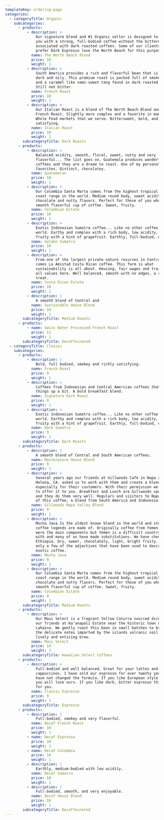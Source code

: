 ```yaml
---
templateKey: ordering-page
categories:
  - categoryTitle: Organic
    subcategories:
      - products:
          - description: >
              Our signature blend and #1 Organic seller is designed to provide
              you with a strong, full-bodied coffee without the bitterness
              associated with dark roasted coffees. Some of our clients who
              prefer Dark Espresso love the North Beach for this purpose.
            name: The North Beach Blend
            price: 10
            weight: 1
          - description: >
              South America provides a rich and flavorful bean that is roasted
              dark and oily. This premium roast is packed full of smokey flavors
              and a caramel like semi-sweet tang found in dark roasted coffees.
              Still not bitter.
            name: French Roast
            price: 10
            weight: 1
          - description: >
              Our Italian Roast is a blend of The North Beach Blend and our
              French Roast. Slightly more complex and a favorite in many of the
              Whole Food markets that we serve. Bittersweet, bold, and very
              satisfying.
            name: Italian Roast
            price: 10
            weight: 1
        subcategoryTitle: Dark Roasts
      - products:
          - description: >
              Balanced acidity, smooth, floral, sweet, nutty and very
              flavorful... The list goes on. Guatemala produces wonderful
              coffees and they are a dream to roast. One of my personal
              favorites. Distinct, chocolatey.
            name: Guatemalan
            price: 10
            weight: 1
          - description: >
              Our Colombia Santa Marta comes from the highest tropical mountain
              coast range in the world. Medium round body, sweet acidity,
              chocolate and nutty flavors. Perfect for those of you who like a
              smooth flavorful cup of coffee. Sweet, fruity.
            name: Colombian Estate
            price: 10
            weight: 1
          - description: >
              Exotic Indonesian Sumatra coffee... Like no other coffee in the
              world. Earthy and complex with a rich body, low acidity, sweet and
              fruity with a hint of grapefruit. Earthly, full-bodied, exotic.
            name: Golden Sumatra
            price: 10
            weight: 1
          - description: >
              From one of the largest private nature resurves in Central America
              comes La Amistad Costa Rican coffee. This farm is what
              sustainability is all about. Housing, fair wages and training are
              all values here. Well balanced, smooth with no edges, a real
              treat.
            name: Costa Rican Estate
            price: 10
            weight: 1
          - description: |
              A smooth blend of Central and
            name: Sustainable House Blend
            price: 10
            weight: 1
        subcategoryTitle: Medium Roasts
      - products:
          - name: Swiss Water Processed French Roast
            price: 11
            weight: 1
        subcategoryTitle: Decaffeinated
  - categoryTitle: Classic
    subcategories:
      - products:
          - description: |
              Bold, full bodied, smokey and richly satisfying.
            name: French Roast
            price: 9
            weight: 1
          - description: >
              Coffees from Indonesian and Central American coffees that spice
              things up a bit. A bold breakfast blend.
            name: Signature Dark Roast
            price: 9
            weight: 1
          - description: >
              Exotic Indonesian Sumatra coffee... Like no other coffee in the
              world. Earthy and complex with a rich body, low acidity, sweet and
              fruity with a hint of grapefruit. Earthly, full-bodied, exotic.
            name: Dark Sumatra
            price: 9
            weight: 1
        subcategoryTitle: Dark Roasts
      - products:
          - description: |
              A smooth blend of Central and South American coffees.
            name: Masterpiece House Blend
            price: 9
            weight: 1
          - description: >
              Several years ago our friends at Gillwoods Café in Napa and St.
              Helena, CA. asked us to work with them and create a blend
              especially for their customers. With their permission we are able
              to offer it to you. Breakfast and Lunch are Gillwoods specialties
              and they do them very well. Regulars and visitors to Napa are fans
              of this coffee, a blend from South America and Indonesia.
            name: Gillwoods Napa Valley Blend
            price: 9
            weight: 1
          - description: >
              Mocha Java Is the oldest known blend in the world and stuff that
              coffee legends are made of. Originally coffee from Yemen and Java
              were the main components but Yemen is a difficult country to deal
              with and many of us have made substitutions. We have chosen
              Ethiopia. Dry, sweet, chocolately, light, bright fruity. These are
              only a few of the adjectives that have been used to describe this
              exotic coffee.
            name: Mocha Java
            price: 9
            weight: 1
          - description: >
              Our Colombia Santa Marta comes from the highest tropical mountain
              coast range in the world. Medium round body, sweet acidity,
              chocolate and nutty flavors. Perfect for those of you who like a
              smooth flavorful cup of coffee. Sweet, fruity.
            name: Colombian Estate
            price: 9
            weight: 1
        subcategoryTitle: Medium Roasts
      - products:
          - description: >
              Our Maui Select is a fragrant Yellow Caturra sourced directly from
              our friends at Ka’anapali Estate near the historic town of
              Lahaina. We gently roast this bean in small batches to bring out
              the delicate notes imparted by the islands volcanic soil. A truly
              lively and enticing brew.
            name: Maui Select
            price: 14
            weight: 1
        subcategoryTitle: Hawaiian Select Coffees
      - products:
          - description: >
              Full-bodied and well balanced. Great for your lattes and
              cappuccinos. I have sold our espresso for over twenty years and
              have not changed the formula. If you like European style espresso
              you will love ours. If you like dark, bitter espresso this is not
              for you.
            name: Classic Espresso
            price: 9
            weight: 1
        subcategoryTitle: Espresso
      - products:
          - description: |
              Full-bodied, smokey and very flavorful.
            name: Decaf French Roast
            price: 10
            weight: 1
          - name: Decaf Espresso
            price: 10
            weight: 1
          - name: Decaf Colombia
            price: 10
            weight: 1
          - description: |
              Earthly, medium-bodied with low acidity.
            name: Decaf Sumatra
            price: 10
            weight: 1
          - description: |
              Full-bodied, smooth, and very enjoyable.
            name: Decaf House Blend
            price: 10
            weight: 1
        subcategoryTitle: Decaffeinated
---
```


